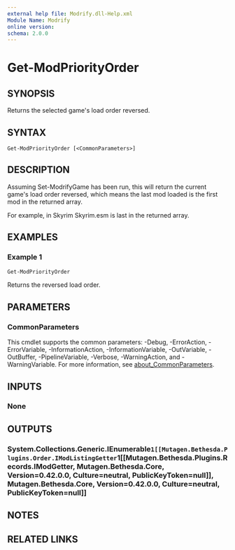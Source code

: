 ```yaml
---
external help file: Modrify.dll-Help.xml
Module Name: Modrify
online version:
schema: 2.0.0
---
```


# Get-ModPriorityOrder

## SYNOPSIS
Returns the selected game's load order reversed.

## SYNTAX

```
Get-ModPriorityOrder [<CommonParameters>]
```

## DESCRIPTION
Assuming Set-ModrifyGame has been run, this will return the current game's load order reversed, which means the last mod loaded is the first mod in the returned array.

For example, in Skyrim Skyrim.esm is last in the returned array.

## EXAMPLES

### Example 1
```powershell
Get-ModPriorityOrder
```

Returns the reversed load order.

## PARAMETERS

### CommonParameters
This cmdlet supports the common parameters: -Debug, -ErrorAction, -ErrorVariable, -InformationAction, -InformationVariable, -OutVariable, -OutBuffer, -PipelineVariable, -Verbose, -WarningAction, and -WarningVariable. For more information, see [about_CommonParameters](http://go.microsoft.com/fwlink/?LinkID=113216).

## INPUTS

### None

## OUTPUTS

### System.Collections.Generic.IEnumerable`1[[Mutagen.Bethesda.Plugins.Order.IModListingGetter`1[[Mutagen.Bethesda.Plugins.Records.IModGetter, Mutagen.Bethesda.Core, Version=0.42.0.0, Culture=neutral, PublicKeyToken=null]], Mutagen.Bethesda.Core, Version=0.42.0.0, Culture=neutral, PublicKeyToken=null]]

## NOTES

## RELATED LINKS
